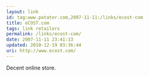 ```yaml
---
layout: link
id: tag:www.patater.com,2007-11-11:/links/ecost-com
title: eCOST.com
tags: link retailers
permalink: /links/ecost-com/
date: 2007-11-11 23:41:13
updated: 2010-12-19 03:36:44
uri: http://www.ecost.com/
---
```

Decent online store.
